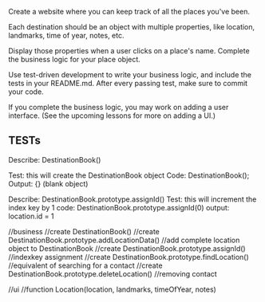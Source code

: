 Create a website where you can keep track of all the places you've been. 

Each destination should be an object with multiple properties, like location, landmarks, time of year, notes, etc. 

Display those properties when a user clicks on a place's name. Complete the business logic for your place object. 

Use test-driven development to write your business logic, and include the tests in your README.md. After every passing test, make sure to commit your code.

If you complete the business logic, you may work on adding a user interface. (See the upcoming lessons for more on adding a UI.) 

## TESTs
Describe: DestinationBook()

Test: this will create the DestinationBook object
Code: DestinationBook();
Output: {} (blank object)

Describe: DestinationBook.prototype.assignId()
Test: this will increment the index key by 1
code: DestinationBook.prototype.assignId(0)
output: location.id = 1


//business
//create DestinationBook()
//create DestinationBook.prototype.addLocationData() //add complete location object to DestinationBook
//create DestinationBook.prototype.assignId()     //indexkey assignment
//create DestinationBook.prototype.findLocation() //equivalent of searching for a contact
//create DestinationBook.prototype.deleteLocation() //removing contact

//ui
//function Location(location, landmarks, timeOfYear, notes)